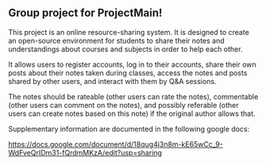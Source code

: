 ## Group project for ProjectMain!

This project is an online resource-sharing system. It is designed to create an open-source environment for students to share their notes and understandings about courses and subjects in order to help each other.

It allows users to register accounts, log in to their accounts, share their own posts about their notes taken during classes, access the notes and posts shared by other users, and interact with them by Q\&A sessions. 

The notes should be rateable (other users can rate the notes), commentable (other users can comment on the notes), and possibly referable (other users can create notes based on this note) if the original author allows that.

Supplementary information are documented in the following google docs:

https://docs.google.com/document/d/18qug4j3n8m-kE65wCc_9-WdFveQrIDm31-fQrdmMKzA/edit?usp=sharing


